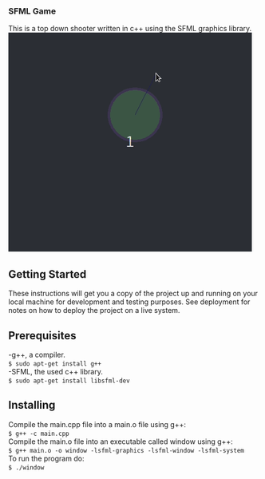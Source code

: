 ### SFML Game
This is a top down shooter written in c++ using the SFML graphics library.
![](game.gif)

## Getting Started
These instructions will get you a copy of the project up and running on your local machine for development and testing purposes. See deployment for notes on how to deploy the project on a live system.

## Prerequisites
-g++, a compiler.\
```$ sudo apt-get install g++```\
-SFML, the used c++ library.\
```$ sudo apt-get install libsfml-dev```

## Installing
Compile the main.cpp file into a main.o file using g++:\
```$ g++ -c main.cpp```\
Compile the main.o file into an executable called window using g++:\
```$ g++ main.o -o window -lsfml-graphics -lsfml-window -lsfml-system```\
To run the program do:\
```$ ./window```


